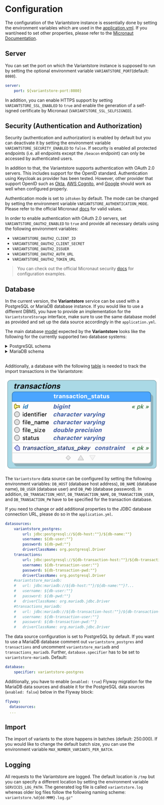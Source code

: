 # Configuration

The configuration of the Variantstore instance is essentially done by setting the environment variables which are used in the [application.yml](../src/main/resources/application.yml). If you want/need to set other properties, please refer to the [Micronaut Documentation](https://docs.micronaut.io/latest/guide/#introduction).

## Server

You can set the port on which the Variantstore instance is supposed to run by setting the optional environment variable `VARIANTSTORE_PORT`(default: `8080`).

```yml
server:
    port: ${variantstore-port:8080}
```

In addition, you can enable HTTPS support by setting `VARIANTSTORE_SSL_ENABLED` to `true` and enable the generation of a self-isgned certificate by Micronaut (`VARIANTSTORE_SSL_SELFSIGNED`).

## Security (Authentication and Authorization)

Security (authentication and authorization) is enabled by default but you can deactivate it by setting the environment variable `VARIANTSTORE_SECURITY_ENABLED` to `false`. If security is enabled all protected endpoints (i.e. all endpoints except the `/beacon` endpoint) can only be accessed by authenticated users.

In addition to that, the Variantstore supports authentication with OAuth 2.0 servers. This includes support for the OpenID standard. Authentication using Keycloak as provider has been tested. However, other provider that support OpenID such as [Okta](https://developer.okta.com/), [AWS Cognito](https://aws.amazon.com/cognito), and [Google](https://developers.google.com/identity/protocols/OpenIDConnect) should work as well when configured properly.

Authentication mode is set to `idtoken` by default. The mode can be changed by setting the environment variable `VARIANTSTORE_AUTHENTICATION_MODE`. Please refer to the official Micronaut [docs](https://micronaut-projects.github.io/micronaut-security/latest/guide/#authenticationStrategy) for valid values.

In order to enable authentication with OAuth 2.0 servers, set `VARIANTSTORE_OAUTH2_ENABLED` to `true` and provide all necessary details using the following environment variables:

* `VARIANTSTORE_OAUTH2_CLIENT_ID`
* `VARIANTSTORE_OAUTH2_CLIENT_SECRET`
* `VARIANTSTORE_OAUTH2_ISSUER`
* `VARIANTSTORE_OAUTH2_AUTH_URL`
* `VARIANTSTORE_OAUTH2_TOKEN_URL`

> You can check out the official Micronaut security [docs](https://micronaut-projects.github.io/micronaut-security/latest/guide/#oauth) for configuration examples.

## Database

In the current version, the **Variantstore** service can be used with a PostgreSQL or MariaDB database instance. If you would like to use a different DBMS, you have to provide an implementation for the `VariantstoreStorage` interface, make sure to use the same database model as provided and set up the data source accordingly in the `application.yml`.

The main database [model](/models/) expected by the **Variantstore** looks like the following for the currently supported two database systems:

<details>
  <summary>PostgreSQL schema</summary>

  ![Variantstore model diagram](images/variantstore-model-diagram-postgresql.png)
</details>

<details>
  <summary>MariaDB schema</summary>

  ![Variantstore model diagram](images/variantstore-model-diagram.png)
</details>

\
Additionally, a database with the following [table](/models/transaction-db.sql) is needed to track the import transactions in the Variantstore:

![Variantstore transaction model diagram](images/transaction-model-diagram-postgresql.png)

 The `Variantstore` data source can be configured by setting the following environment variables: `DB_HOST` (database host address), `DB_NAME` (database name), `DB_USER` (database user) and `DB_PWD` (database password). In addition, `DB_TRANSACTION_HOST`, `DB_TRANSACTION_NAME`, `DB_TRANSACTION_USER`, and `DB_TRANSACTION_PW` have to be specified for the transaction database.

If you need to change or add additional properties to the JDBC database connection URL, please do so in the `application.yml`.

```yml
datasources:
    variantstore_postgres:
        url: jdbc:postgresql://${db-host:""}/${db-name:""}
        username: ${db-user:""}
        password: ${db-pwd:""}
        driverClassName: org.postgresql.Driver
    transactions:
        url: jdbc:postgresql://${db-transaction-host:""}/${db-transaction-name:""}?...
        username: ${db-transaction-user:""}
        password: ${db-transaction-pwd:""}
        driverClassName: org.postgresql.Driver
    #variantstore_mariadb:
    #   url: jdbc:mariadb://${db-host:""}/${db-name:""}?...
    #   username: ${db-user:""}
    #   password: ${db-pwd:""}
    #   driverClassName: org.mariadb.jdbc.Driver
    #transactions_mariadb:
    #   url: jdbc:mariadb://${db-transaction-host:""}/${db-transaction-name:""}?...
    #   username: ${db-transaction-user:""}
    #   password: ${db-transaction-pwd:""}
    #   driverClassName: org.mariadb.jdbc.Driver
```

The data source configuration is set to PostgreSQL by default. If you want to use a MariaDB database comment out `variantstore_postgres` and `transactions` and uncomment `variantstore_mariadb` and `transactions_mariadb`. Further, `database.specifier` has to be set to `variantstore-mariadb`. Default:

```yml
database:
    specifier: variantstore-postgres
```

Additionally, you have to enable (`enabled: true`) Flyway migration for the MariaDB data sources and disable it for the PostgreSQL data sources (`enabled: false`) below in the Flyway block:

```yml
flyway:
  datasources:
  ...
```

## Import

The import of variants to the store happens in batches (default: 250.000). If you would like to change the default batch size, you can use the environment variable `MAX_NUMBER_VARIANTS_PER_BATCH`.

## Logging

All requests to the Variantstore are logged. The default location is ``/tmp`` but you can specify a different location by setting the environment variable ``SERVICES_LOG_PATH``. The generated log file is called ``variantstore.log`` whereas older log files follow the following naming scheme: ``variantstore.%d{dd-MMM}.log.gz"``
